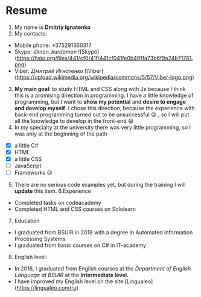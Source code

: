 # Resume
1. My name is **Dmitriy Ignatenko**
2. My contacts: 
- Mobile phone: +375291360317
- Skype: *dimon_kardamon*
![Skype] (https://hsto.org/files/441/cf0/41f/441cf041fe0b491fa73b6f9a24b71781.png)
- Viber: *Дмитрий Игнатенко*
![Viber] (https://upload.wikimedia.org/wikipedia/commons/5/57/Viber-logo.png)
3. **My main goal**: to study HTML and CSS along with Js because I think this is a promising direction in programming. I have a little knowledge of programming, but I want to **show my potential** and **desire to engage and develop myself**. I chose this direction, because the experience with back-end programming turned out to be unsuccessful :cry: , so I will put all the knowledge to develop in the front-end :smile:
4. In my specialty at the university there was very little programming, so I was only at the beginning of the path
- [x] a little C#
- [x] HTML
- [x] a little CSS
- [ ] JavaScript
- [ ] Frameworks :cry:
5. There are no serious code examples yet, but during the training I will **update** this item.
6.Experience 
- Completed tasks on codeacademy
- Completed HTML and CSS courses on Sololearn
7. Education
- I graduated from BSUIR in 2018 with a degree in Automated Information Processing Systems.
- I graduated from basic courses on C# in IT-academy
8. English level:
* In 2016, I graduated from English courses at the *Department of English Language at BSUIR* at the **Intermediate level**.
* I have improved my English level on the site [Lingualeo] (https://lingualeo.com/ru)